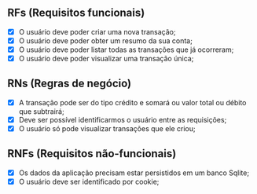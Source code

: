 ## RFs (Requisitos funcionais)

- [x] O usuário deve poder criar uma nova transação;
- [x] O usuário deve poder obter um resumo da sua conta;
- [x] O usuário deve poder listar todas as transações que já ocorreram;
- [x] O usuário deve poder visualizar uma transação única;

## RNs (Regras de negócio)

- [x] A transação pode ser do tipo crédito e somará ou valor total ou débito que subtrairá;
- [x] Deve ser possível identificarmos o usuário entre as requisições;
- [x] O usuário só pode visualizar transações que ele criou;

## RNFs (Requisitos não-funcionais)

- [x] Os dados da aplicação precisam estar persistidos em um banco Sqlite;
- [x] O usuário deve ser identificado por cookie;